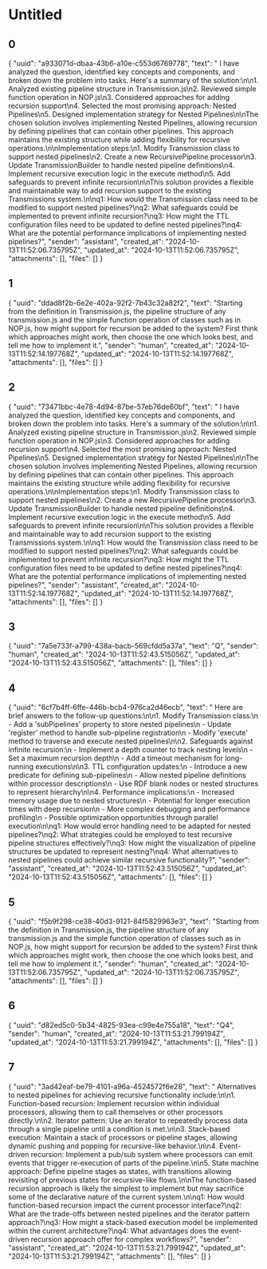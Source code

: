 # Untitled

## 0

{
  "uuid": "a933071d-dbaa-43b6-a10e-c553d6769778",
  "text": " I have analyzed the question, identified key concepts and components, and broken down the problem into tasks. Here's a summary of the solution:\n\n1. Analyzed existing pipeline structure in Transmission.js\n2. Reviewed simple function operation in NOP.js\n3. Considered approaches for adding recursion support\n4. Selected the most promising approach: Nested Pipelines\n5. Designed implementation strategy for Nested Pipelines\n\nThe chosen solution involves implementing Nested Pipelines, allowing recursion by defining pipelines that can contain other pipelines. This approach maintains the existing structure while adding flexibility for recursive operations.\n\nImplementation steps:\n1. Modify Transmission class to support nested pipelines\n2. Create a new RecursivePipeline processor\n3. Update TransmissionBuilder to handle nested pipeline definitions\n4. Implement recursive execution logic in the execute method\n5. Add safeguards to prevent infinite recursion\n\nThis solution provides a flexible and maintainable way to add recursion support to the existing Transmissions system.\n\nq1: How would the Transmission class need to be modified to support nested pipelines?\nq2: What safeguards could be implemented to prevent infinite recursion?\nq3: How might the TTL configuration files need to be updated to define nested pipelines?\nq4: What are the potential performance implications of implementing nested pipelines?",
  "sender": "assistant",
  "created_at": "2024-10-13T11:52:06.735795Z",
  "updated_at": "2024-10-13T11:52:06.735795Z",
  "attachments": [],
  "files": []
}

## 1

{
  "uuid": "ddad8f2b-6e2e-402a-92f2-7b43c32a82f2",
  "text": "Starting from the definition in Transmission.js, the pipeline structure of any transmission.js and the simple function operation of classes such as in NOP.js, how might support for recursion be added to the system? First think which approaches might work, then choose the one which looks best, and tell me how to implement it.",
  "sender": "human",
  "created_at": "2024-10-13T11:52:14.197768Z",
  "updated_at": "2024-10-13T11:52:14.197768Z",
  "attachments": [],
  "files": []
}

## 2

{
  "uuid": "73471bbc-4e78-4d94-87be-57eb76de60bf",
  "text": " I have analyzed the question, identified key concepts and components, and broken down the problem into tasks. Here's a summary of the solution:\n\n1. Analyzed existing pipeline structure in Transmission.js\n2. Reviewed simple function operation in NOP.js\n3. Considered approaches for adding recursion support\n4. Selected the most promising approach: Nested Pipelines\n5. Designed implementation strategy for Nested Pipelines\n\nThe chosen solution involves implementing Nested Pipelines, allowing recursion by defining pipelines that can contain other pipelines. This approach maintains the existing structure while adding flexibility for recursive operations.\n\nImplementation steps:\n1. Modify Transmission class to support nested pipelines\n2. Create a new RecursivePipeline processor\n3. Update TransmissionBuilder to handle nested pipeline definitions\n4. Implement recursive execution logic in the execute method\n5. Add safeguards to prevent infinite recursion\n\nThis solution provides a flexible and maintainable way to add recursion support to the existing Transmissions system.\n\nq1: How would the Transmission class need to be modified to support nested pipelines?\nq2: What safeguards could be implemented to prevent infinite recursion?\nq3: How might the TTL configuration files need to be updated to define nested pipelines?\nq4: What are the potential performance implications of implementing nested pipelines?",
  "sender": "assistant",
  "created_at": "2024-10-13T11:52:14.197768Z",
  "updated_at": "2024-10-13T11:52:14.197768Z",
  "attachments": [],
  "files": []
}

## 3

{
  "uuid": "7a5e733f-a799-438a-bacb-569cfdd5a37a",
  "text": "Q",
  "sender": "human",
  "created_at": "2024-10-13T11:52:43.515056Z",
  "updated_at": "2024-10-13T11:52:43.515056Z",
  "attachments": [],
  "files": []
}

## 4

{
  "uuid": "6cf7b4ff-6ffe-446b-bcb4-976ca2d46ecb",
  "text": " Here are brief answers to the follow-up questions:\n\n1. Modify Transmission class:\n   - Add a 'subPipelines' property to store nested pipelines\n   - Update 'register' method to handle sub-pipeline registration\n   - Modify 'execute' method to traverse and execute nested pipelines\n\n2. Safeguards against infinite recursion:\n   - Implement a depth counter to track nesting levels\n   - Set a maximum recursion depth\n   - Add a timeout mechanism for long-running executions\n\n3. TTL configuration updates:\n   - Introduce a new predicate for defining sub-pipelines\n   - Allow nested pipeline definitions within processor descriptions\n   - Use RDF blank nodes or nested structures to represent hierarchy\n\n4. Performance implications:\n   - Increased memory usage due to nested structures\n   - Potential for longer execution times with deep recursion\n   - More complex debugging and performance profiling\n   - Possible optimization opportunities through parallel execution\n\nq1: How would error handling need to be adapted for nested pipelines?\nq2: What strategies could be employed to test recursive pipeline structures effectively?\nq3: How might the visualization of pipeline structures be updated to represent nesting?\nq4: What alternatives to nested pipelines could achieve similar recursive functionality?",
  "sender": "assistant",
  "created_at": "2024-10-13T11:52:43.515056Z",
  "updated_at": "2024-10-13T11:52:43.515056Z",
  "attachments": [],
  "files": []
}

## 5

{
  "uuid": "f5b9f298-ce38-40d3-9121-84f5829963e3",
  "text": "Starting from the definition in Transmission.js, the pipeline structure of any transmission.js and the simple function operation of classes such as in NOP.js, how might support for recursion be added to the system? First think which approaches might work, then choose the one which looks best, and tell me how to implement it.",
  "sender": "human",
  "created_at": "2024-10-13T11:52:06.735795Z",
  "updated_at": "2024-10-13T11:52:06.735795Z",
  "attachments": [],
  "files": []
}

## 6

{
  "uuid": "d82ed5c0-5b34-4825-93ea-c99e4e755a18",
  "text": "Q4",
  "sender": "human",
  "created_at": "2024-10-13T11:53:21.799194Z",
  "updated_at": "2024-10-13T11:53:21.799194Z",
  "attachments": [],
  "files": []
}

## 7

{
  "uuid": "3ad42eaf-be79-4101-a96a-4524572f6e28",
  "text": " Alternatives to nested pipelines for achieving recursive functionality include:\n\n1. Function-based recursion: Implement recursion within individual processors, allowing them to call themselves or other processors directly.\n\n2. Iterator pattern: Use an iterator to repeatedly process data through a single pipeline until a condition is met.\n\n3. Stack-based execution: Maintain a stack of processors or pipeline stages, allowing dynamic pushing and popping for recursive-like behavior.\n\n4. Event-driven recursion: Implement a pub/sub system where processors can emit events that trigger re-execution of parts of the pipeline.\n\n5. State machine approach: Define pipeline stages as states, with transitions allowing revisiting of previous states for recursive-like flows.\n\nThe function-based recursion approach is likely the simplest to implement but may sacrifice some of the declarative nature of the current system.\n\nq1: How would function-based recursion impact the current processor interface?\nq2: What are the trade-offs between nested pipelines and the iterator pattern approach?\nq3: How might a stack-based execution model be implemented within the current architecture?\nq4: What advantages does the event-driven recursion approach offer for complex workflows?",
  "sender": "assistant",
  "created_at": "2024-10-13T11:53:21.799194Z",
  "updated_at": "2024-10-13T11:53:21.799194Z",
  "attachments": [],
  "files": []
}
